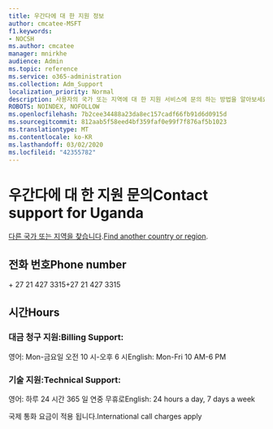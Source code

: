 ```yaml
---
title: 우간다에 대 한 지원 정보
author: cmcatee-MSFT
f1.keywords:
- NOCSH
ms.author: cmcatee
manager: mnirkhe
audience: Admin
ms.topic: reference
ms.service: o365-administration
ms.collection: Adm_Support
localization_priority: Normal
description: 사용자의 국가 또는 지역에 대 한 지원 서비스에 문의 하는 방법을 알아보세요.
ROBOTS: NOINDEX, NOFOLLOW
ms.openlocfilehash: 7b2cee34488a23da8ec157cadf66fb91d6d0915d
ms.sourcegitcommit: 812aab5f58eed4bf359faf0e99f7f876af5b1023
ms.translationtype: MT
ms.contentlocale: ko-KR
ms.lasthandoff: 03/02/2020
ms.locfileid: "42355782"
---
```

# <a name="contact-support-for-uganda"></a><span data-ttu-id="2b086-103">우간다에 대 한 지원 문의</span><span class="sxs-lookup"><span data-stu-id="2b086-103">Contact support for Uganda</span></span>

<span data-ttu-id="2b086-104">[다른 국가 또는 지역을 찾습니다](../contact-support-for-business-products.md).</span><span class="sxs-lookup"><span data-stu-id="2b086-104">[Find another country or region](../contact-support-for-business-products.md).</span></span>

## <a name="phone-number"></a><span data-ttu-id="2b086-105">전화 번호</span><span class="sxs-lookup"><span data-stu-id="2b086-105">Phone number</span></span>
<span data-ttu-id="2b086-106">+ 27 21 427 3315</span><span class="sxs-lookup"><span data-stu-id="2b086-106">+27 21 427 3315</span></span>

## <a name="hours"></a><span data-ttu-id="2b086-107">시간</span><span class="sxs-lookup"><span data-stu-id="2b086-107">Hours</span></span>
### <a name="billing-support"></a><span data-ttu-id="2b086-108">대금 청구 지원:</span><span class="sxs-lookup"><span data-stu-id="2b086-108">Billing Support:</span></span>

<span data-ttu-id="2b086-109">영어: Mon-금요일 오전 10 시-오후 6 시</span><span class="sxs-lookup"><span data-stu-id="2b086-109">English: Mon-Fri 10 AM-6 PM</span></span>

### <a name="technical-support"></a><span data-ttu-id="2b086-110">기술 지원:</span><span class="sxs-lookup"><span data-stu-id="2b086-110">Technical Support:</span></span>

<span data-ttu-id="2b086-111">영어: 하루 24 시간 365 일 연중 무휴로</span><span class="sxs-lookup"><span data-stu-id="2b086-111">English: 24 hours a day, 7 days a week</span></span>

<span data-ttu-id="2b086-112">국제 통화 요금이 적용 됩니다.</span><span class="sxs-lookup"><span data-stu-id="2b086-112">International call charges apply</span></span>
